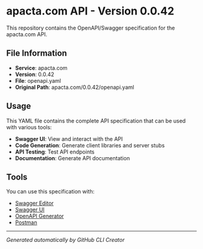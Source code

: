 # apacta.com API - Version 0.0.42

This repository contains the OpenAPI/Swagger specification for the apacta.com API.

## File Information

- **Service**: apacta.com
- **Version**: 0.0.42
- **File**: openapi.yaml
- **Original Path**: apacta.com/0.0.42/openapi.yaml

## Usage

This YAML file contains the complete API specification that can be used with various tools:

- **Swagger UI**: View and interact with the API
- **Code Generation**: Generate client libraries and server stubs
- **API Testing**: Test API endpoints
- **Documentation**: Generate API documentation

## Tools

You can use this specification with:

- [Swagger Editor](https://editor.swagger.io/)
- [Swagger UI](https://swagger.io/tools/swagger-ui/)
- [OpenAPI Generator](https://openapi-generator.tech/)
- [Postman](https://www.postman.com/)

---

*Generated automatically by GitHub CLI Creator*

